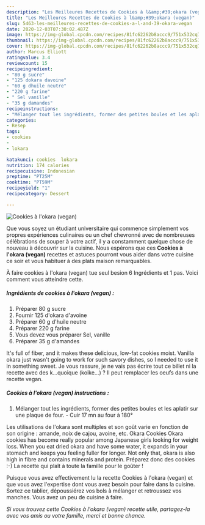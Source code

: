 ```yaml
---
description: "Les Meilleures Recettes de Cookies à l&amp;#39;okara (vegan)"
title: "Les Meilleures Recettes de Cookies à l&amp;#39;okara (vegan)"
slug: 5463-les-meilleures-recettes-de-cookies-a-l-and-39-okara-vegan
date: 2020-12-03T07:30:02.487Z
image: https://img-global.cpcdn.com/recipes/81fc62262b8accc9/751x532cq70/cookies-a-lokara-vegan-photo-principale-de-la-recette.jpg
thumbnail: https://img-global.cpcdn.com/recipes/81fc62262b8accc9/751x532cq70/cookies-a-lokara-vegan-photo-principale-de-la-recette.jpg
cover: https://img-global.cpcdn.com/recipes/81fc62262b8accc9/751x532cq70/cookies-a-lokara-vegan-photo-principale-de-la-recette.jpg
author: Marcus Elliott
ratingvalue: 3.4
reviewcount: 15
recipeingredient:
- "80 g sucre"
- "125 dokara davoine"
- "60 g dhuile neutre"
- "220 g farine"
- " Sel vanille"
- "35 g damandes"
recipeinstructions:
- "Mélanger tout les ingrédients, former des petites boules et les aplatir sur une plaque de four. Cuir 17 mn au four à 180°"
categories:
- Resep
tags:
- cookies
- 
- lokara

katakunci: cookies  lokara 
nutrition: 174 calories
recipecuisine: Indonesian
preptime: "PT25M"
cooktime: "PT59M"
recipeyield: "1"
recipecategory: Dessert

---
```



![Cookies à l&#39;okara (vegan)](https://img-global.cpcdn.com/recipes/81fc62262b8accc9/751x532cq70/cookies-a-lokara-vegan-photo-principale-de-la-recette.jpg)

Que vous soyez un étudiant universitaire qui commence simplement vos propres expériences culinaires ou un chef chevronné avec de nombreuses célébrations de souper à votre actif, il y a constamment quelque chose de nouveau à découvrir sur la cuisine. Nous espérons que ces <strong> Cookies à l&#39;okara (vegan) </strong> recettes et astuces pourront vous aider dans votre cuisine ce soir et vous habituer à des plats maison remarquables.

<!--inarticleads1-->

À faire cookies à l&#39;okara (vegan) tue seul besion 6 Ingrédients et 1 pas. Voici comment vous atteindre cette.

##### Ingrédients de cookies à l&#39;okara (vegan) :

1. Préparer 80 g sucre
1. Fournir 125 d&#39;okara d&#39;avoine
1. Préparer 60 g d&#39;huile neutre
1. Préparer 220 g farine
1. Vous devez vous préparer  Sel, vanille
1. Préparer 35 g d&#39;amandes


It&#39;s full of fiber, and it makes these delicious, low-fat cookies moist. Vanilla okara just wasn&#39;t going to work for such savory dishes, so I needed to use it in something sweet. Je vous rassure, je ne vais pas écrire tout ce billet ni la recette avec des k…quoique (koike…) ? Il peut remplacer les oeufs dans une recette vegan. 

<!--inarticleads2-->

##### Cookies à l&#39;okara (vegan) instructions :

1. Mélanger tout les ingrédients, former des petites boules et les aplatir sur une plaque de four. - Cuir 17 mn au four à 180°


Les utilisations de l&#39;okara sont multiples et son goût varie en fonction de son origine : amande, noix de cajou, avoine, etc. Okara Cookies Okara cookies has become really popular among Japanese girls looking for weight loss. When you eat dried okara and have some water, it expands in your stomach and keeps you feeling fuller for longer. Not only that, okara is also high in fibre and contains minerals and protein. Préparez donc des cookies :-) La recette qui plaît à toute la famille pour le goûter ! 

<!--inarticleads1-->

<p>
Puisque vous avez effectivement lu la recette Cookies à l&#39;okara (vegan) et que vous avez l'expertise dont vous avez besoin pour faire dans la cuisine. Sortez ce tablier, dépoussiérez vos bols à mélanger et retroussez vos manches. Vous avez un peu de cuisine à faire.
</p>

<p>
<i>Si vous trouvez cette Cookies à l&#39;okara (vegan) recette utile, partagez-la avec vos amis ou votre famille, merci et bonne chance.</i>
</p>
